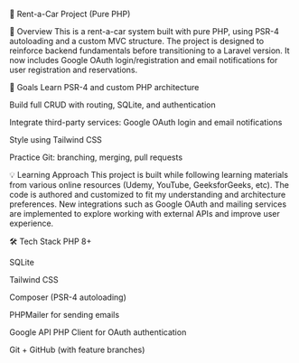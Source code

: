 🚗 Rent-a-Car Project (Pure PHP)

📌 Overview
This is a rent-a-car system built with pure PHP, using PSR-4 autoloading and a custom MVC structure. The project is designed to reinforce backend fundamentals before transitioning to a Laravel version.
It now includes Google OAuth login/registration and email notifications for user registration and reservations.

🎯 Goals
Learn PSR-4 and custom PHP architecture

Build full CRUD with routing, SQLite, and authentication

Integrate third-party services: Google OAuth login and email notifications

Style using Tailwind CSS

Practice Git: branching, merging, pull requests

💡 Learning Approach
This project is built while following learning materials from various online resources (Udemy, YouTube, GeeksforGeeks, etc). The code is authored and customized to fit my understanding and architecture preferences.
New integrations such as Google OAuth and mailing services are implemented to explore working with external APIs and improve user experience.

🛠️ Tech Stack
PHP 8+

SQLite

Tailwind CSS

Composer (PSR-4 autoloading)

PHPMailer for sending emails

Google API PHP Client for OAuth authentication

Git + GitHub (with feature branches)
